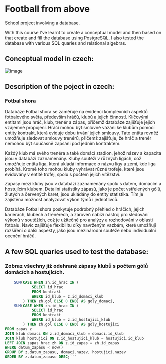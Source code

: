 # Football from above

<p>School project involving a database.</p> 

<p>With this course I've learnt to create a conceptual model and then based on that create and fill the database using PostgreSQL. I also tested the database with various SQL quaries and relational algebras.</p>

<h2>Conceptual model in czech:</h2>

![image](https://github.com/user-attachments/assets/63b2987b-65ab-4541-8fed-86b80b0f3a9f)

<h2>Description of the poject in czech:</h2>
<h3>Fotbal shora</h3>

<p>Databáze Fotbal shora se zaměřuje na evidenci komplexních aspektů fotbalového světa, především hráčů, klubů a jejich činností. Klíčovými entitami jsou hráč, klub, trenér a zápas, přičemž databáze zajišťuje jejich vzájemné propojení. Hráči mohou být smluvně vázáni ke klubům pomocí entity kontrakt, která eviduje dobu trvání jejich smlouvy. Tato entita rovněž umožňuje sledovat smlouvy trenérů, přičemž zajišťuje, že hráč a trenér nemohou být současně zapsáni pod jedním kontraktem.</p>

<p>Každý klub má svého trenéra a také domácí stadion, jehož název a kapacita jsou v databázi zaznamenány. Kluby soutěží v různých ligách, což umožňuje entita liga, která ukládá informace o názvu ligy a zemi, kde liga probíhá. Kromě toho mohou kluby vyhrávat různé trofeje, které jsou evidovány v entitě trofej, spolu s počtem jejich vítězství.</p>

<p>Zápasy mezi kluby jsou v databázi zaznamenány spolu s datem, domácím a hostujícím klubem. Detailní statistiky zápasů, jako je počet vstřelených gólů, žlutých a červených karet, jsou ukládány do entity statistika. Tím je zajištěna možnost analyzovat výkon týmů i jednotlivců.
</p>

<p>Databáze Fotbal shora poskytuje podrobný přehled o hráčích, jejich kariérách, klubech a trenérech, a zároveň nabízí nástroj pro sledování výkonů v soutěžích, což je užitečné pro analýzy a rozhodování v oblasti fotbalu. Navíc zajišťuje flexibilitu díky navrženým vazbám, které umožňují rozšíření o další aspekty, jako jsou mezinárodní soutěže nebo individuální ocenění hráčů.</p>

<h2>A few SQL quaries used to test the database:</h2>
<h3>Zobraz všechny již odehrané zápasy klubů s počtem gólů domácích a hostujících.</h3>

```sql SELECT z.datum_zapasu, domaci.nazev AS domaci_klub, hostujici.nazev AS hostujici_klub,
    SUM(CASE WHEN zh.id_hrac IN (
            SELECT id_hrac 
            FROM kontrakt 
            WHERE id_klub = z.id_domaci_klub
        ) THEN zh.gol ELSE 0 END) AS goly_domaci,
    SUM(CASE WHEN zh.id_hrac IN (
            SELECT id_hrac 
            FROM kontrakt 
            WHERE id_klub = z.id_hostujici_klub
        ) THEN zh.gol ELSE 0 END) AS goly_hostujici
FROM zapas z
JOIN klub domaci ON z.id_domaci_klub = domaci.id_klub
JOIN klub hostujici ON z.id_hostujici_klub = hostujici.id_klub
LEFT JOIN zapas_hrac zh ON z.id_zapas = zh.id_zapas
WHERE datum_zapasu < now()
GROUP BY z.datum_zapasu, domaci.nazev, hostujici.nazev
ORDER BY z.datum_zapasu DESC;```
